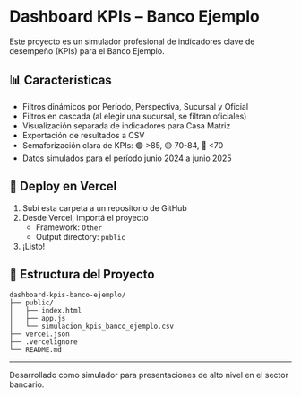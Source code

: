 
# Dashboard KPIs – Banco Ejemplo

Este proyecto es un simulador profesional de indicadores clave de desempeño (KPIs) para el Banco Ejemplo.

## 📊 Características

- Filtros dinámicos por Período, Perspectiva, Sucursal y Oficial
- Filtros en cascada (al elegir una sucursal, se filtran oficiales)
- Visualización separada de indicadores para Casa Matriz
- Exportación de resultados a CSV
- Semaforización clara de KPIs: 🟢 >85, 🟡 70-84, 🔴 <70
- Datos simulados para el período junio 2024 a junio 2025

## 🚀 Deploy en Vercel

1. Subí esta carpeta a un repositorio de GitHub
2. Desde Vercel, importá el proyecto
   - Framework: `Other`
   - Output directory: `public`
3. ¡Listo!

## 📁 Estructura del Proyecto

```
dashboard-kpis-banco-ejemplo/
├── public/
│   ├── index.html
│   ├── app.js
│   └── simulacion_kpis_banco_ejemplo.csv
├── vercel.json
├── .vercelignore
└── README.md
```

---

Desarrollado como simulador para presentaciones de alto nivel en el sector bancario.
